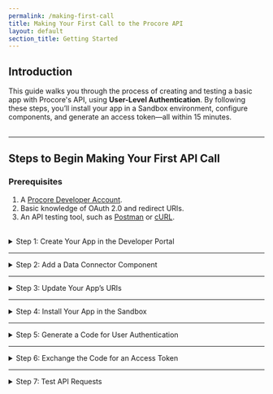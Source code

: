 ```yaml
---
permalink: /making-first-call
title: Making Your First Call to the Procore API
layout: default
section_title: Getting Started
---
```


## Introduction
This guide walks you through the process of creating and testing a basic app with Procore's API, using **User-Level Authentication**. By following these steps, you’ll install your app in a Sandbox environment, configure components, and generate an access token—all within 15 minutes.
<br><br>

***
## Steps to Begin Making Your First API Call
### Prerequisites
1. A <a href="https://developers.procore.com/signup" target="_blank">Procore Developer Account</a>.
2. Basic knowledge of OAuth 2.0 and redirect URIs.
3. An API testing tool, such as <a href="https://www.postman.com/" target="_blank">Postman</a> or <a href="https://curl.se/" target="_blank">cURL</a>.
<br><br>

<details>
<summary class="collapseListTierOne">Step 1: Create Your App in the Developer Portal</summary>
<p>
  Before getting started, you will need to have created a Developer Account by signing up through the <a href="https://developers.procore.com/signup" target="_blank">Procore Developer Portal</a> and verify your information.
  <ol>
    <li>Log in to the <a href="https://developers.procore.com/developers" target="_blank">Procore Developer Portal</a>.</li>
    <li>Navigate to <b>My Apps</b> and click <b>Create New App</b>.</li>
    <li>Provide a meaningful app name (e.g., "QuickStart Test App").</li>
    <li>Click <b>Create App</b> to proceed.</li>
  </ol>
</p>
</details>

***
<details>
<summary class="collapseListTierOne">Step 2: Add a Data Connector Component</summary>
<p>
  A <b>Data Connector Component</b> enables your app to retrieve data from Procore’s API.
  <ol>
    <li>Click the down arrow to expand the <b>Data Connector Components</b> section.</li>
    <li>Select <b>Add Components</b>.</li>
    <li>On the right-hand side, select <b>User Level Authentication</b>.</li>
    <li>Click <b>Save Component</b> at the bottom-right of the side panel.</li>
    <li>Click <b>Create Version</b> in the near the top right then follow the prompts.</li>
  </ol>
</p>
</details>

***
<details>
<summary class="collapseListTierOne">Step 3: Update Your App’s URIs</summary>
<p>
  To handle authentication, update your app’s redirect URIs. It's important to note that this specific redirect URI is meant for testing purposes only.
  <ol>
    <li>In your app, select <b>OAuth Credentials</b> on the left hand side.</li>
    <li>Under <b>Sandbox OAuth Credentials</b>, click into the <b>Redirect URI</b> field.</li>
    <li>In this field, paste the following text: <code>urn:ietf:wg:oauth:2.0:oob</code></li>
    <li>Click <b>Update</b> in the bottom right corner.</li>
  </ol>
</p>
</details>

***
<details>
<summary class="collapseListTierOne">Step 4: Install Your App in the Sandbox</summary>
<p>
  Every created app comes with a Developer Sandbox intended to be your primary testing environment. To access the Developer Sandbox, check your email inbox for a message prompting you to create a password. Additionally, you can find the URL to your Sandbox by navigating to the <b>Sandbox OAuth Credentials</b> section of your app.
  <br><br>
  Please note that only the App Creator will be automatically added to the Developer Sandbox. If you want to add internal and external testers to this environment, learn how to do so by visiting <a href="https://support.procore.com/products/online/user-guide/company-level/directory/tutorials/add-a-user-account-to-the-company-directory" target="_blank">Add a User Account to the Company Directory</a>.
  <ol>
    <li>Log into your Developer Sandbox and select the corresponding Company</li>
    <li>Select <b>Company Tools</b> at the top, then click on the <b>Admin</b> tool.</li>
    <li>On the right-hand side, click <b>App Management.</b>.</li>
    <li>Click <b>Install App</b> and choose <b>Install Custom App.</b></li>
    <li>Paste the previously copied App Version Key.</li>
    <li>Click <b>Install.</b></li>
    <li>Click <b>Install</b> again to confirm the installation.</li>
  </ol>
</p>
</details>

***
<details>
<summary class="collapseListTierOne">Step 5: Generate a Code for User Authentication</summary>
<p>
  Now that your app is installed, we need to generate a code, which will be exchanged for an access token.
  <ol>
    <li>In the following URL, replace the <b>CLIENT_ID</b> variable with that of your Sandbox Credentials, which can be found in your app through the Developer Portal:</li> 
      <ul>
        <li><code>https://login-sandbox.procore.com/oauth/authorize?response_type=code&client_id=CLIENT_ID&redirect_uri=urn:ietf:wg:oauth:2.0:oob</code></li>
      </ul>
    <li>Open the edited URL in your web browser.</li>
      <ul>
        <li>This may prompt you to log in, if you are already not signed into Procore.</li>
        <li>Additionally, you may have to select <b>Approve</b> if the app is accessing your information for the first time.</li>
      </ul>
    <li>Once successfully done, copy the code value as it’s required for the next step.</li>
  </ol>
</p>
</details>

***
<details>
<summary class="collapseListTierOne">Step 6: Exchange the Code for an Access Token</summary>
<p>
  To retrieve an access token, you’ll exchange the code for a token using Postman (or any API client):
  <ol>
    <li>In Postman, create a POST request to: <code>https://login-sandbox.procore.com/oauth/token/</code>.</li>
    <li>Add the following to the <b>Body</b> as x-www-form-urlencoded:</li>
      <ul>
        <li><code>grant_type</code>: <code>authorization_code</code></li>
        <li><code>code</code>: Your authorization code (from Step 5).</li>
        <li><code>client_id</code>: Your app’s Client ID.</li>
        <li><code>client_secret</code>: Your app’s Client Secret.</li>
        <li><code>redirect_uri</code>: <code>urn:ietf:wg:oauth:2.0:oob</code>.</li>
      </ul>
    <li>Click <b>Send</b>.</li>
  </ol>
  <br>
  If successful, you’ll receive a response containing your access token similar to the example below:
  <pre>{
  "access_token": "dbaf9757982a9e738f05d249b7b5b4a266b3a139049317c4909f2f263572c781",
  "token_type": "bearer",
  "expires_in": 5400,
  "refresh_token": "76ba4c5c75c96f6087f58a4de10be6c00b29ea1ddc3b2022ee2016d1363e3a7c",
  "created_at": 1508271900
}</pre>
</p>
</details>

***
<details>
<summary class="collapseListTierOne">Step 7: Test API Requests</summary>
<p>
  Now that we have an access token, we can begin using the Procore APIs to it's full capabilities by calling on data that is in Procore, such as <a href="https://developers.procore.com/reference/rest/companies?version=latest#list-companies" target="_blank">List Available Companies</a> and <a href="https://developers.procore.com/reference/rest/projects?version=latest#list-projects" target="_blank">List Projects</a>.
  <br><br>
  Additionally, you can use the access token to create new data in Procore, or update existing data by using the corresponding <a href="https://developers.procore.com/reference/rest/docs/rest-api-overview" target="_blank">Procore REST APIs</a>.
  <br><br>
  <b>1. To generate a list of available companies based on your access token in Postman:</b>
  <ol>
    <li>In Postman, create a POST request to: <code>https://sandbox.procore.com/rest/v1.0/companies</code>.</li>
    <li>Add the following header: <code>Authorization</code>: <code>Bearer ACCESS_TOKEN</code>.</li>
    <li>Once successfully done, copy the ID of the company where your app is installed as it’s required for the next step.</li>
  </ol>

  <b>2. To generate a list of projects from a specific company based on your access token in Postman:</b>
  <ol>
    <li>In Postman, create a POST request to: <code>https://sandbox.procore.com/rest/v1.0/companies</code>.</li>
    <li>Add the following headers:</li>
      <ul>
        <li><code>Authorization</code>: <code>Bearer ACCESS_TOKEN</code>.</li>
        <li><code>Procore-Company-Id</code>: The ID of the company (from Step 7.1).</li>
      </ul>
  </ol>
</p>
</details>

<!-- ## Before You Begin

Prior to making calls to the Procore API you must complete the following tasks:

- [Register for a Developer Account]({{ site.url }}{{ site.baseurl }}{% link getting_started/new_account.md %}) on the Procore Developer Portal.
- [Create an Application]({{ site.url }}{{ site.baseurl }}{% link building_applications/building_apps_intro.md %}) using your Developer Account.

In addition, you will need to familiarize yourself with the [OAuth 2.0 authentication protocol]({{ site.url }}{{ site.baseurl }}{% link oauth/oauth_introduction.md %}) as access to the Procore API is secured by the authorization and authentication requirements of OAuth 2.0.
Applications you develop for integrating with Procore must implement OAuth 2.0.

> HTTPS REQUIREMENT
>
> All Procore API resources are protected by the [Transport Layer Security (TLS) protocol](https://tools.ietf.org/html/rfc5246) for ensuring user interaction with Procore over the internet occurs securely without transmissions being vulnerable to outside entities.
TLS encrypts a channel between two endpoints (for example, between a web browser and web server) to provide privacy and reliability of data transmitted over the communications channel.
As a result, any call you make to a Procore API resource must use the `HTTPS` scheme in the URL.
See [Transport Layer Security Requirements]({{ site.url }}{{ site.baseurl }}{% link api_essentials/tls_reqs.md %}) for additional information.

## cURL and Postman

Two popular web development test tools - cURL and Postman - can be used to explore the capabilities of the Procore API without having to fully build out your application.
In the following sections we use these tools to illustrate how you can make your first call to the Procore API.
If you are unfamiliar with these tools, here are some helpful resources to get you started.

- [cURL Home Page](https://curl.haxx.se/)
- [cURL GitHub Repository Readme](https://github.com/curl/curl/blob/master/README.md)
- [Postman Home Page](https://www.getpostman.com/)
- [Postman Documentation](https://www.getpostman.com/docs/v6/)

### Procore OAuth 2.0 Postman Collection with cURL Examples

We've put together a helpful Postman collection of cURL examples for the Procore OAuth 2.0 Authentication endpoints that you can use while you build, test, and maintain your application.
Simply [visit this link](https://documenter.getpostman.com/view/3996804/SW7bzS65) to view the collection and begin exploring the Procore OAuth 2.0 authentication endpoints.
Each endpoint includes an explanation of its functionality along with a pre-formatted cURL example command that you can copy and paste as needed.

### Using cURL to Make Your First Procore API Call

In this section, the cURL command line tool is used to retrieve an OAuth 2.0 access token and make a simple call to the Procore API.

### 1. Obtain Authorization from the User

The first step to obtaining a token is to open your browser and make a call to the `/authorize` endpoint using a REST URL.
<br >(Note: If you are using the client credentials grant type, this Step 1 can be skipped and you can go straight to Step 2 below - Retrieve an Access Token.
See [Choosing an OAuth 2.0 Grant Type]({{ site.url }}{{ site.baseurl }}{% link oauth/oauth_choose_grant_type.md %}) for additional information.)

The syntax for this URL is shown here:

    https://login.procore.com/oauth/authorize?response_type=code&client_id=<CLIENT_ID>&redirect_uri=<REDIRECT_URI>

Let’s break this URL into its constituent components, so we can examine it in more detail:

- The first piece of the URL - `https://login.procore.com/oauth` - is known as the Base URL. We include the Base URL with every call we make to the Procore API.
- Next, we see the endpoint definition itself - `/authorize`.
- Following that, three distinct query parameters are defined - `response_type`, `client_id`, and `redirect_uri`.

A question mark symbol is used to separate the query parameters from the rest of the URL.
Let’s have a look at each of these parameters:

- `response_type` - set to a value of ‘code’, indicates that we want the Procore API `/authorize` endpoint to return an authorization code for us.
- `client_id` - should match what you retrieve from your application page on the Developer Portal.
- `redirect_uri` - should be set to ‘urn:ietf:wg:oauth:2.0:oob’. This allows you to obtain an authorization code without having to run a web server locally

If we build up this URL in the address bar of our browser and send it, the Procore API responds with a panel displaying the returned authorization code.

![auth code]({{ site.baseurl }}/assets/guides/auth-code.png)

It is important to note that the authorization code you obtain is only valid for ten minutes.
As such, you must use this code to retrieve an access token within the 10 minute expiration period.
Otherwise, you will need to call the /authorize endpoint again to obtain a valid authorization code.

### 2. Retrieve an Access Token

Now that we have an authorization code, we can use that to retrieve an access token.
We’ll use the Procore API /token endpoint for this step.
Our cURL command for retrieving an access token will pass the following parameters:

- `client_id` - should match what you retrieve from your application page on the Developer Portal.
- `client_secret` - should match what you retrieve from your application page on the Developer Portal.
- `code` - is the authorization code string you captured in the previous step using the /authorize endpoint.
(only needed when using the authorization code grant type)
- `grant_type` - is set to “authorization_code” or "client_credentials" as appropriate.
- `redirect_uri` - should be set to “urn:ietf:wg:oauth:2.0:oob” to be consistent with our example.

Below is an example cURL command for retrieving an access token using the authorization code grant type:

```
curl -F grant_type=authorization_code \
  -F client_id=db0d63cfa7ac3ceed7166081542216ec51e36941234e5e879105e36bd76dbf63 \
  -F client_secret=0b57e8d87e35370307ba5f98ad135bd155cabacea56d12344afe083e2eb04b54 \
  -F code=8957b84a67f6ae55ab79c9767836a0af30b7fb7e4c36b27412343728cce71ec7 \
  -F redirect_uri=urn:ietf:wg:oauth:2.0:oob \
  -X POST https://login.procore.com/oauth/token
```

Here is an example cURL command for retrieving an access token using the client credentials grant type:

```
curl -F grant_type=client_credentials \
  -F client_id=db0d63cfa7ac3ceed7166081542216ec51e36941234e5e879105e36bd76dbf63 \
  -F client_secret=0b57e8d87e35370307ba5f98ad135bd155cabacea56d12344afe083e2eb04b54 \
  -F redirect_uri=urn:ietf:wg:oauth:2.0:oob \
  -X POST https://login.procore.com/oauth/token
```

Examining this command we see that we use -F command flags to specify each of the required parameters as being form field data.
In addition, we use backslash characters to denote line breaks which makes the example more readable.
Finally, we use the -X POST flag to tell cURL that we are sending a POST call to the Procore API `/token` endpoint.
Running this command returns a JSON block similar to the following.
Let’s take a look at it’s contents.

```
{
  "access_token":"dbaf9757982a9e738f05d249b7b5b4a266b3a139049317c4909f2f263572c781",
  "token_type":"bearer",
  "expires_in":5400,
  "refresh_token":"76ba4c5c75c96f6087f58a4de10be6c00b29ea1ddc3b2022ee2016d1363e3a7c",
  "created_at":1508271900
}
```

### 3. Making a Call to the Procore API

Now that we have successfully retrieved an access token, we can use it to make our first call to the Procore API.
For this example, we’ll use the simple /me endpoint to show that we can successfully contact the Procore API server and return information about the currently logged in user.
Again, we’ll use cURL to demonstrate this.

First, we’ll build up our cURL command using the following syntax, specifying the authorization code as a header parameter:

    curl -H "Authorization: Bearer <access token>” -X GET https://api.procore.com/rest/v1.0/me

Where `<access token>` is the string value for the access token we retrieved in the previous step.

If we execute this cURL command with a valid access token, it returns a JSON block similar to the following:

```
{
  "id": 1234567,
  "login": "joe.builder@acme.com",
  "name": "Joe Builder"
}
```

You have successfully made your first call to the Procore API! -->
